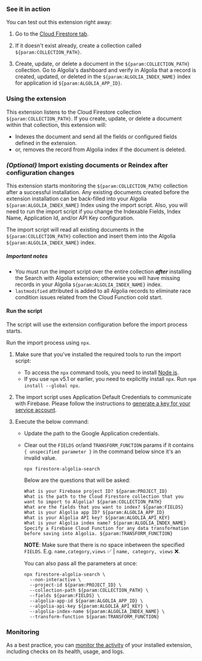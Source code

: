 ### See it in action

You can test out this extension right away:

1.  Go to the [Cloud Firestore tab](https://console.firebase.google.com/project/${param:PROJECT_ID}/database/firestore/data).

1.  If it doesn't exist already, create a collection called `${param:COLLECTION_PATH}`.

1.  Create, update, or delete a document in the `${param:COLLECTION_PATH}` collection. Go to Algolia's dashboard and verify in Algolia that a record is created, updated, or deleted in the `${param:ALGOLIA_INDEX_NAME}` index for application id `${param:ALGOLIA_APP_ID}`.

### Using the extension

This extension listens to the Cloud Firestore collection `${param:COLLECTION_PATH}`. If you create, update, or delete a document within that collection, this extension will:

- Indexes the document and send all the fields or configured fields defined in the extension.
- or, removes the record from Algolia index if the document is deleted.

### _(Optional)_ Import existing documents or Reindex after configuration changes

This extension starts monitoring the `${param:COLLECTION_PATH}` collection after a successful installation. Any existing documents created before the extension installation can be back-filled into your Algolia `${param:ALGOLIA_INDEX_NAME}` Index using the import script. Also, you will need to run the import script if you change the Indexable Fields, Index Name, Application Id, and/or API Key configuration.

The import script will read all existing documents in the `${param:COLLECTION_PATH}` collection and insert them into the Algolia `${param:ALGOLIA_INDEX_NAME}` index.

##### Important notes

- You must run the import script over the entire collection **_after_** installing the Search with Algolia extension; otherwise you will have missing records in your Algolia `${param:ALGOLIA_INDEX_NAME}` index.
- `lastmodified` attributed is added to all Algolia records to eliminate race condition issues related from the Cloud Function cold start.

#### Run the script

The script will use the extension configuration before the import process starts.

Run the import process using `npx`.

1.  Make sure that you've installed the required tools to run the import script:

    - To access the `npx` command tools, you need to install [Node.js](https://www.nodejs.org/).
    - If you use `npm` v5.1 or earlier, you need to explicitly install `npx`. Run `npm install --global npx`.

1.  The import script uses Application Default Credentials to communicate with Firebase.
    Please follow the instructions to [generate a key for your service account](https://firebase.google.com/docs/admin/setup#initialize-sdk).

1.  Execute the below command:

    - Update the path to the Google Application credentials.
    - Clear out the `FIELDS` or/and `TRANSFORM_FUNCTION` params if it contains `{ unspecified parameter }` in the command below since it's an invalid value.

      ```
      npx firestore-algolia-search
      ```

      Below are the questions that will be asked:

      ```
      What is your Firebase project ID? ${param:PROJECT_ID}
      What is the path to the Cloud Firestore collection that you want to import to Algolia? ${param:COLLECTION_PATH}
      What are the fields that you want to index? ${param:FIELDS}
      What is your Algolia app ID? ${param:ALGOLIA_APP_ID}
      What is your Algolia API key? ${param:ALGOLIA_API_KEY}
      What is your Algolia index name? ${param:ALGOLIA_INDEX_NAME}
      Specify a Firebase Cloud Function for any data transformation before saving into Algolia. ${param:TRANSFORM_FUNCTION}
      ```

      **NOTE**: Make sure that there is no space inbetween the specified `FIELDS`. E.g. `name,category,views` ✅ | `name, category, views` ❌.

      You can also pass all the parameters at once:

      ```
      npx firestore-algolia-search \
        --non-interactive \
        --project-id ${param:PROJECT_ID} \
        --collection-path ${param:COLLECTION_PATH} \
        --fields ${param:FIELDS} \
        --algolia-app-id ${param:ALGOLIA_APP_ID} \
        --algolia-api-key ${param:ALGOLIA_API_KEY} \
        --algolia-index-name ${param:ALGOLIA_INDEX_NAME} \
        --transform-function ${param:TRANSFORM_FUNCTION}
      ```

### Monitoring

As a best practice, you can [monitor the activity](https://firebase.google.com/docs/extensions/manage-installed-extensions#monitor) of your installed extension, including checks on its health, usage, and logs.
